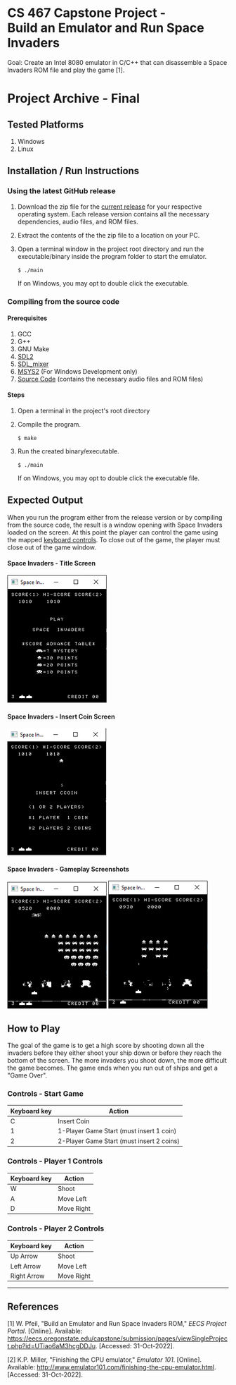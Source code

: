 # CS 467 Capstone Project - <br> Build an Emulator and Run Space Invaders

Goal: Create an Intel 8080 emulator in C/C++ that can disassemble a Space Invaders ROM file and play the game [1].

# Project Archive - Final

## Tested Platforms
1. Windows
2. Linux

## Installation / Run Instructions

### Using the latest GitHub release
1. Download the zip file for the [current release]() for your respective operating system. Each release version contains all the necessary dependencies, audio files, and ROM files.
2. Extract the contents of the the zip file to a location on your PC.
3. Open a terminal window in the project root directory and run the executable/binary inside the program folder to start the emulator.

   ```
   $ ./main
   ```

   If on Windows, you may opt to double click the executable.

### Compiling from the source code
#### Prerequisites
1. GCC 
2. G++
3. GNU Make
4. [SDL2](https://wiki.libsdl.org/SDL2/Installation)
5. [SDL_mixer](https://github.com/libsdl-org/SDL_mixer)
6. [MSYS2](https://www.msys2.org/) (For Windows Development only)
7. [Source Code]() (contains the necessary audio files and ROM files)

#### Steps
1. Open a terminal in the project's root directory

2. Compile the program.

   ```
   $ make
   ```

3. Run the created binary/executable.

   ```
   $ ./main
   ```

   If on Windows, you may opt to double click the executable file.

## Expected Output

When you run the program either from the release version or by compiling from the source code, the result is a window opening with Space Invaders loaded on the screen. At this point the player can control the game using the mapped [keyboard controls](#controls). To close out of the game, the player must close out of the game window.

#### Space Invaders - Title Screen <br>
![Space Invaders title screen](/img/game-screenshot-0.png?raw=true "Screenshot - Title Screen") <br>

#### Space Invaders - Insert Coin Screen <br>
![Space Invaders insert coin screen with typo](/img/game-screenshot-3.png?raw=true "Screenshot - Insert Coin Screen") <br>

#### Space Invaders - Gameplay Screenshots <br>
![Space Invaders in-game screenshot](/img/game-screenshot-1.png?raw=true "Screenshot - Gameplay #1")
![Space Invaders in-game screenshot](/img/game-screenshot-2.png?raw=true "Screenshot - Gameplay #2") <br>


## How to Play
The goal of the game is to get a high score by shooting down all the invaders before they either shoot your ship down or before they reach the bottom of the screen. The more invaders you shoot down, the more difficult the game becomes. The game ends when you run out of ships and get a "Game Over".

<a name="controls"></a>

### Controls - Start Game

| Keyboard key | Action                                    |
| ------------ | ----------------------------------------- |
| C            | Insert Coin                               |
| 1            | 1-Player Game Start (must insert 1 coin)  |
| 2            | 2-Player Game Start (must insert 2 coins) |

### Controls - Player 1 Controls

| Keyboard key | Action     |
| ------------ | ---------- |
| W            | Shoot      |
| A            | Move Left  |
| D            | Move Right |

### Controls - Player 2 Controls

| Keyboard key | Action     |
| ------------ | ---------- |
| Up Arrow     | Shoot      |
| Left Arrow   | Move Left  |
| Right Arrow  | Move Right |


---

## References

[1] W. Pfeil, "Build an Emulator and Run Space Invaders ROM," *EECS Project Portal*. [Online]. Available: https://eecs.oregonstate.edu/capstone/submission/pages/viewSingleProject.php?id=UTiao6aM3hcgDDJu. [Accessed: 31-Oct-2022].

[2] K.P. Miller, "Finishing the CPU emulator," *Emulator 101*. [Online]. Available: http://www.emulator101.com/finishing-the-cpu-emulator.html. [Accessed: 31-Oct-2022].
